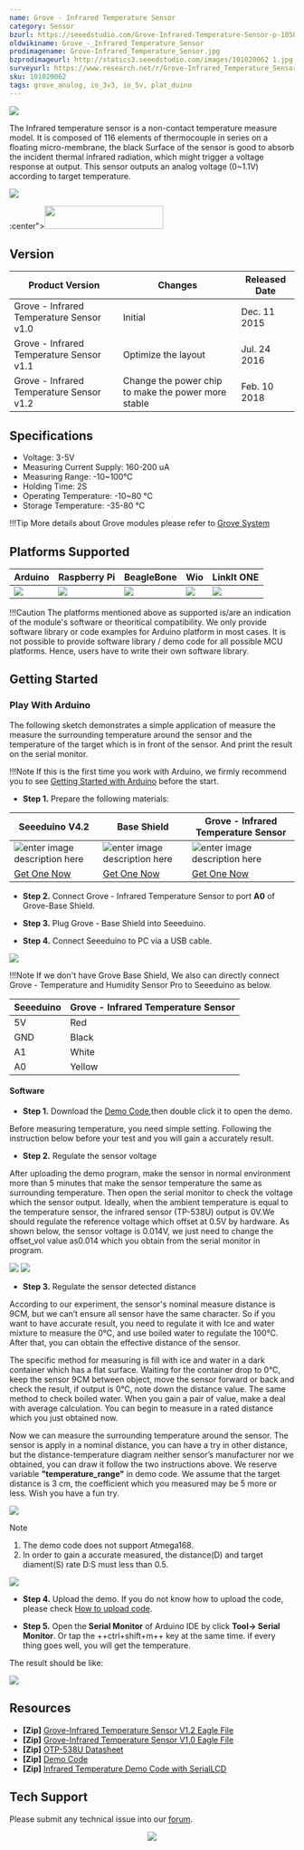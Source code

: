 ```yaml
---
name: Grove - Infrared Temperature Sensor
category: Sensor
bzurl: https://seeedstudio.com/Grove-Infrared-Temperature-Sensor-p-1058.html
oldwikiname: Grove_-_Infrared_Temperature_Sensor
prodimagename: Grove-Infrared_Temperature_Sensor.jpg
bzprodimageurl: http://statics3.seeedstudio.com/images/101020062 1.jpg
surveyurl: https://www.research.net/r/Grove-Infrared_Temperature_Sensor
sku: 101020062
tags: grove_analog, io_3v3, io_5v, plat_duino
---
```


![](https://github.com/SeeedDocument/Grove-Infrared_Temperature_Sensor/raw/master/img/main.jpg)

The Infrared temperature sensor is a non-contact temperature measure model. It is composed of 116 elements of thermocouple in series on a floating micro-membrane, the black Surface of the sensor is good to absorb the incident thermal infrared radiation, which might trigger a voltage response at output. This sensor outputs an analog voltage (0~1.1V) according to target temperature.




<p style="<br /><p style="text-align:center"><a href="https://www.seeedstudio.com/act-4.html" target="_blank"><img src="https://github.com/SeeedDocument/Wiki_Banner/raw/master/new_product.jpg" /></a></p>:center"><a href="http://www.seeedstudio.com/Grove-Infrared-Temperature-Sensor-p-1058.html" target="_blank"><img src="https://raw.githubusercontent.com/SeeedDocument/Seeed-WiKi/master/docs/images/get_one_now_small.png" width="210" height="41"  border=0 /></a></p>



## Version

Product Version | Changes |	Released Date
--|--|--
Grove - Infrared Temperature Sensor v1.0	| Initial |	Dec. 11 2015
Grove - Infrared Temperature Sensor v1.1	| Optimize the layout  |	Jul. 24 2016
Grove - Infrared Temperature Sensor v1.2	| Change the power chip to make the power more stable  |	Feb. 10 2018





## Specifications


-   Voltage: 3-5V
-   Measuring Current Supply: 160-200 uA
-   Measuring Range: -10~100°C
-   Holding Time: 2S
-   Operating Temperature: -10~80 °C
-   Storage Temperature: -35-80 °C

!!!Tip
    More details about Grove modules please refer to [Grove System](http://wiki.seeedstudio.com/Grove_System/)
    
## Platforms Supported


| Arduino                                                                                             | Raspberry Pi                                                                                             | BeagleBone                                                                                      | Wio                                                                                               | LinkIt ONE                                                                                         |
|-----------------------------------------------------------------------------------------------------|----------------------------------------------------------------------------------------------------------|-------------------------------------------------------------------------------------------------|---------------------------------------------------------------------------------------------------|----------------------------------------------------------------------------------------------------|
| ![](https://raw.githubusercontent.com/SeeedDocument/wiki_english/master/docs/images/arduino_logo.jpg) | ![](https://raw.githubusercontent.com/SeeedDocument/wiki_english/master/docs/images/raspberry_pi_logo_n.jpg) | ![](https://raw.githubusercontent.com/SeeedDocument/wiki_english/master/docs/images/bbg_logo_n.jpg) | ![](https://raw.githubusercontent.com/SeeedDocument/wiki_english/master/docs/images/wio_logo_n.jpg) | ![](https://raw.githubusercontent.com/SeeedDocument/wiki_english/master/docs/images/linkit_logo_n.jpg) |

!!!Caution
    The platforms mentioned above as supported is/are an indication of the module's software or theoritical compatibility. We only provide software library or code examples for Arduino platform in most cases. It is not possible to provide software library / demo code for all possible MCU platforms. Hence, users have to write their own software library.


## Getting Started

### Play With Arduino


The following sketch demonstrates a simple application of measure the measure the surrounding temperature around the sensor and the temperature of the target which is in front of the sensor. And print the result on the serial monitor.

!!!Note
    If this is the first time you work with Arduino, we firmly recommend you to see [Getting Started with Arduino](http://wiki.seeedstudio.com/Getting_Started_with_Arduino/) before the start.


- **Step 1.** Prepare the following materials:

| Seeeduino V4.2 | Base Shield| Grove - Infrared Temperature Sensor |
|--------------|-------------|-----------------|
|![enter image description here](https://raw.githubusercontent.com/SeeedDocument/Grove_Light_Sensor/master/images/gs_1.jpg)|![enter image description here](https://raw.githubusercontent.com/SeeedDocument/Grove_Light_Sensor/master/images/gs_4.jpg)|![enter image description here](https://github.com/SeeedDocument/Grove-Infrared_Temperature_Sensor/raw/master/img/JUH4jM8D85pxTHah3QXYxhe7.jpg)|
|[Get One Now](http://www.seeedstudio.com/Seeeduino-V4.2-p-2517.html)|[Get One Now](https://www.seeedstudio.com/Base-Shield-V2-p-1378.html)|[Get One Now](https://www.seeedstudio.com/Grove-Infrared-Temperature-Sensor-p-1058.html)|


- **Step 2.** Connect Grove - Infrared Temperature Sensor to port **A0** of Grove-Base Shield.

- **Step 3.** Plug Grove - Base Shield into Seeeduino.

- **Step 4.** Connect Seeeduino to PC via a USB cable.

![](https://github.com/SeeedDocument/Grove-Infrared_Temperature_Sensor/raw/master/img/connect.jpg)

!!!Note
	If we don't have Grove Base Shield, We also can directly connect Grove - Temperature and Humidity Sensor Pro to Seeeduino as below.


| Seeeduino       | Grove - Infrared Temperature Sensor |
|---------------|-------------------------|
| 5V           | Red                     |
| GND           | Black                   |
| A1            | White                   |
| A0            | Yellow                  |




#### Software

- **Step 1.** Download the [Demo Code](https://raw.githubusercontent.com/SeeedDocument/Grove-Infrared_Temperature_Sensor/master/res/MeasureTemperature.zip),then double click it to open the demo.


Before measuring temperature, you need simple setting. Following the instruction below before your test and you will gain a accurately result.


- **Step 2.** Regulate the sensor voltage

After uploading the demo program, make the sensor in normal environment more than 5 minutes that make the sensor temperature the same as surrounding temperature. Then open the serial monitor to check the voltage which the sensor output. Ideally, when the ambient temperature is equal to the temperature sensor, the infrared sensor (TP-538U) output is 0V.We should regulate the reference voltage which offset at 0.5V by hardware. As shown below, the sensor voltage is 0.014V, we just need to change the offset\_vol value as0.014 which you obtain from the serial monitor in program.

![](https://raw.githubusercontent.com/SeeedDocument/Grove-Infrared_Temperature_Sensor/master/img/Infrared_Temperature_Sensor_code2.jpg) 
![](https://raw.githubusercontent.com/SeeedDocument/Grove-Infrared_Temperature_Sensor/master/img/Serialmonitor.jpg)


- **Step 3.** Regulate the sensor detected distance

According to our experiment, the sensor's nominal measure distance is 9CM, but we can’t ensure all sensor have the same character. So if you want to have accurate result, you need to regulate it with Ice and water mixture to measure the 0℃, and use boiled water to regulate the 100℃. After that, you can obtain the effective distance of the sensor.

The specific method for measuring is fill with ice and water in a dark container which has a flat surface. Waiting for the container drop to 0℃, keep the sensor 9CM between object, move the sensor forward or back and check the result, if output is 0℃, note down the distance value. The same method to check boiled water. When you gain a pair of value, make a deal with average calculation. You can begin to measure in a rated distance which you just obtained now.

Now we can measure the surrounding temperature around the sensor. The sensor is apply in a nominal distance, you can have a try in other distance, but the distance-temperature diagram neither sensor’s manufacturer nor we obtained, you can draw it follow the two instructions above. We reserve variable **"temperature_range"** in demo code. We assume that the target distance is 3 cm, the coefficient which you measured may be 5 more or less. Wish you have a fun try.

![](https://raw.githubusercontent.com/SeeedDocument/Grove-Infrared_Temperature_Sensor/master/img/Infrared_Temperature_Sensor_Code_1.jpg)



<div class="admonition note">
<p class="admonition-title">Note</p>
<ol><li> The demo code does not support Atmega168.</li>
<li>In order to gain a accurate measured, the distance(D) and target diament(S) rate D:S must less than 0.5.</li></ol>
</div>

![](https://raw.githubusercontent.com/SeeedDocument/Grove-Infrared_Temperature_Sensor/master/img/Dsdiagram.jpg)


- **Step 4.** Upload the demo. If you do not know how to upload the code, please check [How to upload code](http://wiki.seeedstudio.com/Upload_Code/).

- **Step 5.** Open the **Serial Monitor** of Arduino IDE by click **Tool-> Serial Monitor**. Or tap the ++ctrl+shift+m++ key at the same time. if every thing goes well, you will get the temperature.


The result should be like:

![](https://github.com/SeeedDocument/Grove-Infrared_Temperature_Sensor/raw/master/img/result_arduino.png)




## Resources


- **[Zip]** [Grove-Infrared Temperature Sensor V1.2 Eagle File](https://github.com/SeeedDocument/Grove-Infrared_Temperature_Sensor/raw/master/res/Grove-Infrared_Temperature_Sensor_v1.2.zip)
- **[Zip]** [Grove-Infrared Temperature Sensor V1.0 Eagle File](https://raw.githubusercontent.com/SeeedDocument/Grove-Infrared_Temperature_Sensor/master/res/Infrared_Temperature_Sensor_V1.0_egale_file.zip)
- **[Zip]** [OTP-538U Datasheet](https://raw.githubusercontent.com/SeeedDocument/Grove-Infrared_Temperature_Sensor/master/res/OTP-538Udatasheet.zip)
- **[Zip]** [Demo Code](https://raw.githubusercontent.com/SeeedDocument/Grove-Infrared_Temperature_Sensor/master/res/MeasureTemperature.zip)
- **[Zip]** [Infrared Temperature Demo Code with SerialLCD](https://raw.githubusercontent.com/SeeedDocument/Grove-Infrared_Temperature_Sensor/master/res/Infrared_temperature_demo_code_with_serialLCD.zip)

<!-- This Markdown file was created from http://www.seeedstudio.com/wiki/Grove_-_Infrared_Temperature_Sensor -->

## Tech Support
Please submit any technical issue into our [forum](http://forum.seeedstudio.com/). <br /><p style="text-align:center"><a href="https://www.seeedstudio.com/act-4.html" target="_blank"><img src="https://github.com/SeeedDocument/Wiki_Banner/raw/master/new_product.jpg" /></a></p>